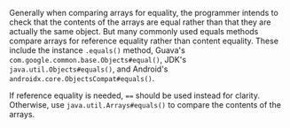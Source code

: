 Generally when comparing arrays for equality, the programmer intends to check
that the contents of the arrays are equal rather than that they are actually the
same object. But many commonly used equals methods compare arrays for reference
equality rather than content equality. These include the instance `.equals()`
method, Guava's `com.google.common.base.Objects#equal()`, JDK's
`java.util.Objects#equals()`, and Android's
`androidx.core.ObjectsCompat#equals()`.

If reference equality is needed, `==` should be used instead for clarity.
Otherwise, use `java.util.Arrays#equals()` to compare the contents of the
arrays.
